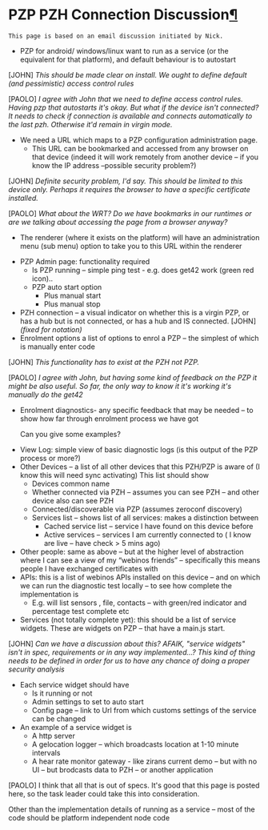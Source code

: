 PZP PZH Connection Discussion[¶](#PZP-PZH-Connection-Discussion)
================================================================

    This page is based on an email discussion initiated by Nick.

-   PZP for android/ windows/linux want to run as a service (or the
    equivalent for that platform), and default behaviour is to autostart

[JOHN] *This should be made clear on install. We ought to define default
(and pessimistic) access control rules*

[PAOLO] *I agree with John that we need to define access control rules.
Having pzp that autostarts it's okay. But what if the device isn't
connected? It needs to check if connection is available and connects
automatically to the last pzh. Otherwise it'd remain in virgin mode.*

-   We need a URL which maps to a PZP configuration administration page.
    -   This URL can be bookmarked and accessed from any browser on that
        device (indeed it will work remotely from another device – if
        you know the IP address –possible security problem?)

[JOHN] *Definite security problem, I'd say. This should be limited to
this device only. Perhaps it requires the browser to have a specific
certificate installed.*

[PAOLO] *What about the WRT? Do we have bookmarks in our runtimes or are
we talking about accessing the page from a browser anyway?*

-   The renderer (where it exists on the platform) will have an
    administration menu (sub menu) option to take you to this URL within
    the renderer

<!-- -->

-   PZP Admin page: functionality required
    -   Is PZP running – simple ping test - e.g. does get42 work (green
        red icon)..
    -   PZP auto start option
        -   Plus manual start
        -   Plus manual stop
-   PZH connection – a visual indicator on whether this is a virgin PZP,
    or has a hub but is not connected, or has a hub and IS connected.
    [JOHN] *(fixed for notation)*
-   Enrolment options a list of options to enrol a PZP – the simplest of
    which is manually enter code

[JOHN] *This functionality has to exist at the PZH not PZP.*

[PAOLO] *I agree with John, but having some kind of feedback on the PZP
it might be also useful. So far, the only way to know it it's working
it's manually do the get42*

-   Enrolment diagnostics- any specific feedback that may be needed – to
    show how far through enrolment process we have got

    Can you give some examples?

<!-- -->

-   View Log: simple view of basic diagnostic logs (is this output of
    the PZP process or more?)
-   Other Devices – a list of all other devices that this PZH/PZP is
    aware of (I know this will need sync activating) This list should
    show
    -   Devices common name
    -   Whether connected via PZH – assumes you can see PZH – and other
        device also can see PZH
    -   Connected/discoverable via PZP (assumes zeroconf discovery)
    -   Services list – shows list of all services: makes a distinction
        between
        -   Cached service list – service I have found on this device
            before
        -   Active services – services I am currently connected to ( I
            know are live – have check \> 5 mins ago)
-   Other people: same as above – but at the higher level of abstraction
    where I can see a view of my “webinos friends” – specifically this
    means people I have exchanged certificates with
-   APIs: this is a list of webinos APIs installed on this device – and
    on which we can run the diagnostic test locally – to see how
    complete the implementation is
    -   E.g. will list sensors , file, contacts – with green/red
        indicator and percentage test complete etc
-   Services (not totally complete yet): this should be a list of
    service widgets. These are widgets on PZP – that have a main.js
    start.

[JOHN] *Can we have a discussion about this? AFAIK, "service widgets"
isn't in spec, requirements or in any way implemented...? This kind of
thing needs to be defined in order for us to have any chance of doing a
proper security analysis*

-   Each service widget should have
    -   Is it running or not
    -   Admin settings to set to auto start
    -   Config page – link to Url from which customs settings of the
        service can be changed
-   An example of a service widget is
    -   A http server
    -   A gelocation logger – which broadcasts location at 1-10 minute
        intervals
    -   A hear rate monitor gateway - like zirans current demo – but
        with no UI – but brodcasts data to PZH – or another application

[PAOLO] I think that all that is out of specs. It's good that this page
is posted here, so the task leader could take this into consideration.

Other than the implementation details of running as a service – most of
the code should be platform independent node code

